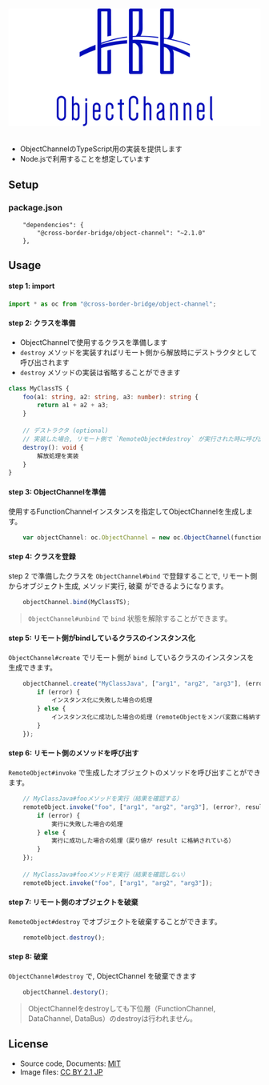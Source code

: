 # <p align="center"><img src="title.png"/></p>
- ObjectChannelのTypeScript用の実装を提供します
- Node.jsで利用することを想定しています

## Setup
### package.json
```
    "dependencies": {
        "@cross-border-bridge/object-channel": "~2.1.0"
    },
```

## Usage
#### step 1: import

```typescript
import * as oc from "@cross-border-bridge/object-channel";
```

#### step 2: クラスを準備
- ObjectChannelで使用するクラスを準備します
- `destroy` メソッドを実装すればリモート側から解放時にデストラクタとして呼び出されます
- `destroy` メソッドの実装は省略することができます

```typescript
class MyClassTS {
    foo(a1: string, a2: string, a3: number): string {
        return a1 + a2 + a3;
    }

    // デストラクタ (optional)
    // 実装した場合, リモート側で `RemoteObject#destroy` が実行された時に呼び出される
    destroy(): void {
        解放処理を実装
    }
}
```

#### step 3: ObjectChannelを準備
使用するFunctionChannelインスタンスを指定してObjectChannelを生成します。

```typescript
    var objectChannel: oc.ObjectChannel = new oc.ObjectChannel(functionChannel);
```

#### step 4: クラスを登録
step 2 で準備したクラスを `ObjectChannel#bind` で登録することで, リモート側からオブジェクト生成, メソッド実行, 破棄 ができるようになります。

```typescript
    objectChannel.bind(MyClassTS);
```

> `ObjectChannel#unbind` で `bind` 状態を解除することができます。

#### step 5: リモート側がbindしているクラスのインスタンス化
`ObjectChannel#create` でリモート側が `bind` しているクラスのインスタンスを生成できます。

```typescript
    objectChannel.create("MyClassJava", ["arg1", "arg2", "arg3"], (error?, remoteObject?) => {
        if (error) {
            インスタンス化に失敗した場合の処理
        } else {
            インスタンス化に成功した場合の処理（remoteObjectをメンバ変数に格納するなど）
        }
    });
```

#### step 6: リモート側のメソッドを呼び出す
`RemoteObject#invoke` で生成したオブジェクトのメソッドを呼び出すことができます。

```typescript
    // MyClassJava#fooメソッドを実行（結果を確認する）
    remoteObject.invoke("foo", ["arg1", "arg2", "arg3"], (error?, result?) => {
        if (error) {
            実行に失敗した場合の処理
        } else {
            実行に成功した場合の処理（戻り値が result に格納されている）
        }
    });

    // MyClassJava#fooメソッドを実行（結果を確認しない）
    remoteObject.invoke("foo", ["arg1", "arg2", "arg3"]);
```

#### step 7: リモート側のオブジェクトを破棄
`RemoteObject#destroy` でオブジェクトを破棄することができます。

```typescript
    remoteObject.destroy();
```

#### step 8: 破棄
`ObjectChannel#destroy` で, ObjectChannel を破棄できます

```typescript
    objectChannel.destory();
```

> ObjectChannelをdestroyしても下位層（FunctionChannel, DataChannel, DataBus）のdestroyは行われません。

## License
- Source code, Documents: [MIT](LICENSE)
- Image files: [CC BY 2.1 JP](https://creativecommons.org/licenses/by/2.1/jp/)
